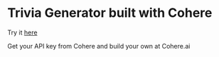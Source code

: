 # Trivia Generator built with Cohere
Try it [here](https://gpt-trivia-generator.herokuapp.com/)

Get your API key from Cohere and build your own at Cohere.ai
